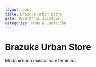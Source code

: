 ```yaml
---
layout: post
title: Brazuka Urban Store
date: 2020-04-11 12:24:08 
categories: Moda e Confecção
---
```


# Brazuka Urban Store

Moda urbana masculina e feminina
